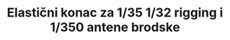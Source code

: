 ---
layout: product
title: "Elastični konac za 1/35 1/32 rigging i 1/350 antene brodske"
price: "900" 
desc: "Elastični konac"
img_path: "/assets/img/AK9136.webp"
brand: "AK"
available: false
special_offer: false
new: false
soon: false
cat: "070000"
subcat: "070200"
subsubcat: "070201"
sifra: "AK9136"
popular: false
spec: false
---